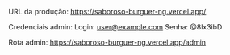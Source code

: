 URL da produção: https://saboroso-burguer-ng.vercel.app/

Credenciais admin:
  Login: user@example.com
  Senha: @8lx3ibD

Rota admin: https://saboroso-burguer-ng.vercel.app/admin
